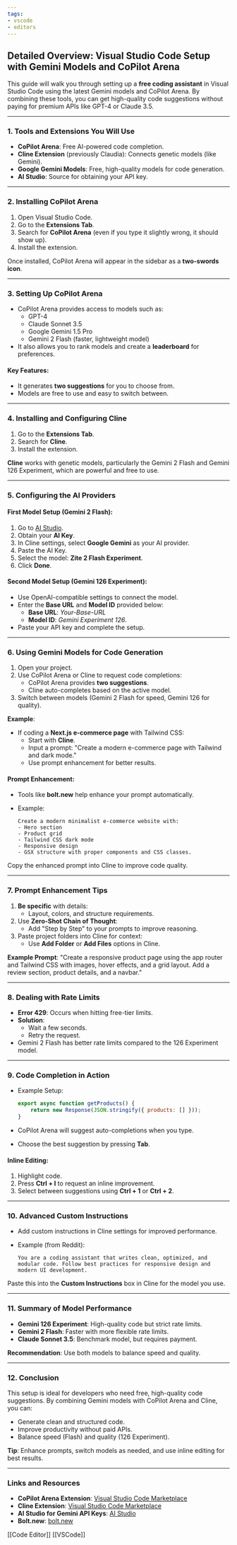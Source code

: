 ```yaml
---
tags:
- vscode
- editors
---
```

## **Detailed Overview: Visual Studio Code Setup with Gemini Models and CoPilot Arena**

This guide will walk you through setting up a **free coding assistant** in Visual Studio Code using the latest Gemini models and CoPilot Arena. By combining these tools, you can get high-quality code suggestions without paying for premium APIs like GPT-4 or Claude 3.5.

---

### **1. Tools and Extensions You Will Use**

- **CoPilot Arena**: Free AI-powered code completion.
- **Cline Extension** (previously Claudia): Connects genetic models (like Gemini).
- **Google Gemini Models**: Free, high-quality models for code generation.
- **AI Studio**: Source for obtaining your API key.

---

### **2. Installing CoPilot Arena**

1. Open Visual Studio Code.
2. Go to the **Extensions Tab**.
3. Search for **CoPilot Arena** (even if you type it slightly wrong, it should show up).
4. Install the extension.

Once installed, CoPilot Arena will appear in the sidebar as a **two-swords icon**.

---

### **3. Setting Up CoPilot Arena**

- CoPilot Arena provides access to models such as:
    - GPT-4
    - Claude Sonnet 3.5
    - Google Gemini 1.5 Pro
    - Gemini 2 Flash (faster, lightweight model)
- It also allows you to rank models and create a **leaderboard** for preferences.

#### **Key Features**:

- It generates **two suggestions** for you to choose from.
- Models are free to use and easy to switch between.

---

### **4. Installing and Configuring Cline**

1. Go to the **Extensions Tab**.
2. Search for **Cline**.
3. Install the extension.

**Cline** works with genetic models, particularly the Gemini 2 Flash and Gemini 126 Experiment, which are powerful and free to use.

---

### **5. Configuring the AI Providers**

#### **First Model Setup (Gemini 2 Flash):**

1. Go to [AI Studio](https://ai.google.com/studio).
2. Obtain your **AI Key**.
3. In Cline settings, select **Google Gemini** as your AI provider.
4. Paste the AI Key.
5. Select the model: **Zite 2 Flash Experiment**.
6. Click **Done**.

#### **Second Model Setup (Gemini 126 Experiment):**

- Use OpenAI-compatible settings to connect the model.
- Enter the **Base URL** and **Model ID** provided below:
    - **Base URL**: _Your-Base-URL_
    - **Model ID**: _Gemini Experiment 126_.
- Paste your API key and complete the setup.

---

### **6. Using Gemini Models for Code Generation**

1. Open your project.
2. Use CoPilot Arena or Cline to request code completions:
    - CoPilot Arena provides **two suggestions**.
    - Cline auto-completes based on the active model.
3. Switch between models (Gemini 2 Flash for speed, Gemini 126 for quality).

**Example**:

- If coding a **Next.js e-commerce page** with Tailwind CSS:
    - Start with **Cline**.
    - Input a prompt: "Create a modern e-commerce page with Tailwind and dark mode."
    - Use prompt enhancement for better results.

#### **Prompt Enhancement**:

- Tools like **bolt.new** help enhance your prompt automatically.
- Example:
    
    ```
    Create a modern minimalist e-commerce website with:
    - Hero section
    - Product grid
    - Tailwind CSS dark mode
    - Responsive design
    - GSX structure with proper components and CSS classes.
    ```
    

Copy the enhanced prompt into Cline to improve code quality.

---

### **7. Prompt Enhancement Tips**

1. **Be specific** with details:
    - Layout, colors, and structure requirements.
2. Use **Zero-Shot Chain of Thought**:
    - Add "Step by Step" to your prompts to improve reasoning.
3. Paste project folders into Cline for context:
    - Use **Add Folder** or **Add Files** options in Cline.

**Example Prompt**: "Create a responsive product page using the app router and Tailwind CSS with images, hover effects, and a grid layout. Add a review section, product details, and a navbar."

---

### **8. Dealing with Rate Limits**

- **Error 429**: Occurs when hitting free-tier limits.
- **Solution**:
    - Wait a few seconds.
    - Retry the request.
- Gemini 2 Flash has better rate limits compared to the 126 Experiment model.

---

### **9. Code Completion in Action**

- Example Setup:
    
    ```javascript
    export async function getProducts() {
        return new Response(JSON.stringify({ products: [] }));
    }
    ```
    
- CoPilot Arena will suggest auto-completions when you type.
- Choose the best suggestion by pressing **Tab**.

#### **Inline Editing**:

1. Highlight code.
2. Press **Ctrl + I** to request an inline improvement.
3. Select between suggestions using **Ctrl + 1** or **Ctrl + 2**.

---

### **10. Advanced Custom Instructions**

- Add custom instructions in Cline settings for improved performance.
- Example (from Reddit):
    
    ```
    You are a coding assistant that writes clean, optimized, and modular code. Follow best practices for responsive design and modern UI development.
    ```
    

Paste this into the **Custom Instructions** box in Cline for the model you use.

---

### **11. Summary of Model Performance**

- **Gemini 126 Experiment**: High-quality code but strict rate limits.
- **Gemini 2 Flash**: Faster with more flexible rate limits.
- **Claude Sonnet 3.5**: Benchmark model, but requires payment.

**Recommendation**: Use both models to balance speed and quality.

---

### **12. Conclusion**

This setup is ideal for developers who need free, high-quality code suggestions. By combining Gemini models with CoPilot Arena and Cline, you can:

- Generate clean and structured code.
- Improve productivity without paid APIs.
- Balance speed (Flash) and quality (126 Experiment).

**Tip**: Enhance prompts, switch models as needed, and use inline editing for best results.

---

### **Links and Resources**

- **CoPilot Arena Extension**: [Visual Studio Code Marketplace](https://marketplace.visualstudio.com/)
- **Cline Extension**: [Visual Studio Code Marketplace](https://marketplace.visualstudio.com/)
- **AI Studio for Gemini API Keys**: [AI Studio](https://ai.google.com/studio)
- **Bolt.new**: [bolt.new](https://bolt.new/)

[[Code Editor]]   [[VSCode]]  